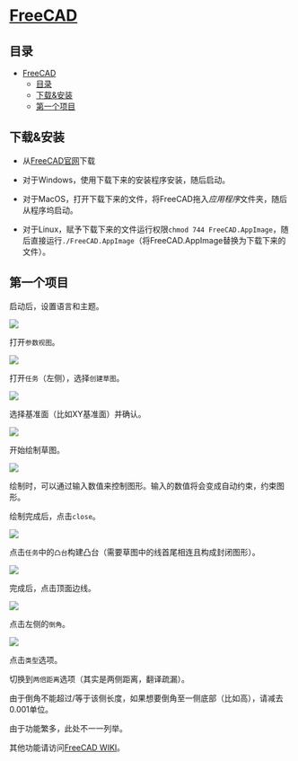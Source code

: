 # [FreeCAD](../README.md)

## 目录

- [FreeCAD](#freecad)
  - [目录](#目录)
  - [下载&安装](#下载安装)
  - [第一个项目](#第一个项目)

## 下载&安装

- 从[FreeCAD官网](https://freecad.org)下载

- 对于Windows，使用下载下来的安装程序安装，随后启动。

- 对于MacOS，打开下载下来的文件，将FreeCAD拖入*应用程序*文件夹，随后从程序坞启动。

- 对于Linux，赋予下载下来的文件运行权限`chmod 744 FreeCAD.AppImage`，随后直接运行`./FreeCAD.AppImage`（将FreeCAD.AppImage替换为下载下来的文件）。

## 第一个项目

启动后，设置语言和主题。

![](./RES/FreeCAD主界面.webp)

打开`参数视图`。

![](./RES/FreeCAD参数视图.webp)

打开`任务`（左侧），选择`创建草图`。

![](./RES/FreeCAD选择草图附加平面.webp)

选择基准面（比如XY基准面）并确认。

![](./RES/FreeCAD草图编辑界面.webp)

开始绘制草图。

![](./RES/FreeCAD编辑草图.webp)

绘制时，可以通过输入数值来控制图形。输入的数值将会变成自动约束，约束图形。

绘制完成后，点击`close`。

![](./RES/FreeCAD草图工具.webp)

点击`任务`中的`凸台`构建凸台（需要草图中的线首尾相连且构成封闭图形）。

![](./RES/FreeCAD凸台参数.webp)

完成后，点击顶面边线。

![](./RES/FreeCAD边缘工具.webp)

点击左侧的`倒角`。

![](./RES/FreeCAD倒角参数.webp)

点击`类型`选项。

切换到`两倍距离`选项（其实是两侧距离，翻译疏漏）。

由于倒角不能超过/等于该侧长度，如果想要倒角至一侧底部（比如高），请减去0.001单位。

由于功能繁多，此处不一一列举。

其他功能请访问[FreeCAD WIKI](https://wiki.freecad.org/User_hub/zh-cn)。


